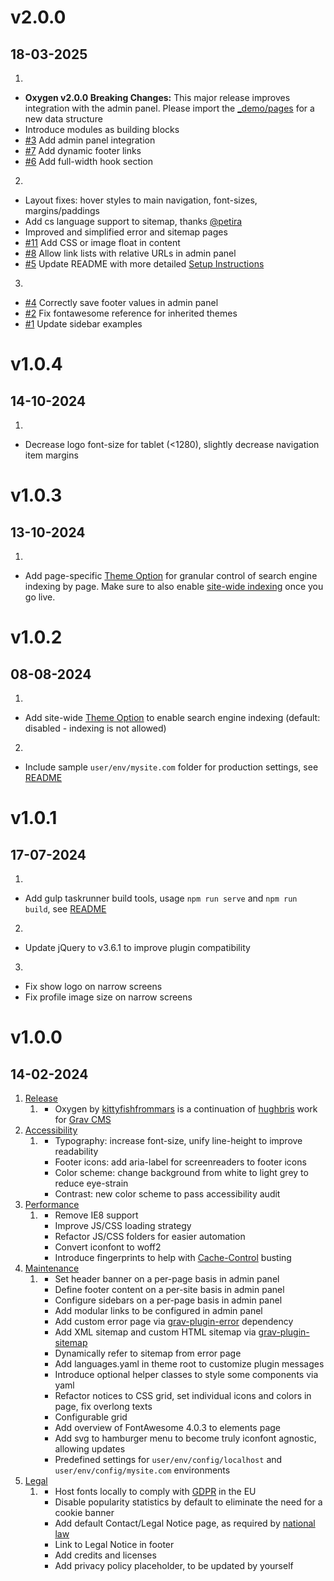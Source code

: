 # v2.0.0
##  18-03-2025

1. [](#new)
* **Oxygen v2.0.0 Breaking Changes:** This major release improves integration with the admin panel. Please import the [_demo/pages](https://github.com/kittyfishfrommars/grav-theme-oxygen/tree/main/_demo/pages) for a new data structure
* Introduce modules as building blocks
* [#3](https://github.com/kittyfishfrommars/grav-theme-oxygen/issues/3) Add admin panel integration
* [#7](https://github.com/kittyfishfrommars/grav-theme-oxygen/issues/7) Add dynamic footer links
* [#6](https://github.com/kittyfishfrommars/grav-theme-oxygen/issues/6) Add full-width hook section
2. [](#improved)
* Layout fixes: hover styles to main navigation, font-sizes, margins/paddings
* Add cs language support to sitemap, thanks [@petira](https://github.com/petira)
* Improved and simplified error and sitemap pages
* [#11](https://github.com/kittyfishfrommars/grav-theme-oxygen/issues/11) Add CSS or image float in content
* [#8](https://github.com/kittyfishfrommars/grav-theme-oxygen/issues/2) Allow link lists with relative URLs in admin panel
* [#5](https://github.com/kittyfishfrommars/grav-theme-oxygen/issues/2) Update README with more detailed [Setup Instructions](https://github.com/kittyfishfrommars/grav-theme-oxygen/tree/main?tab=readme-ov-file#setup)
3. [](#fix)
* [#4](https://github.com/kittyfishfrommars/grav-theme-oxygen/issues/4) Correctly save footer values in admin panel
* [#2](https://github.com/kittyfishfrommars/grav-theme-oxygen/issues/2) Fix fontawesome reference for inherited themes
* [#1](https://github.com/kittyfishfrommars/grav-theme-oxygen/issues/1) Update sidebar examples

# v1.0.4
##  14-10-2024

1. [](#fix)
* Decrease logo font-size for tablet (<1280), slightly decrease navigation item margins

# v1.0.3
##  13-10-2024

1. [](#new)
* Add page-specific [Theme Option](https://github.com/kittyfishfrommars/grav-theme-oxygen/blob/main/README.md#page-options) for granular control of search engine indexing by page. Make sure to also enable [site-wide indexing](https://github.com/kittyfishfrommars/grav-theme-oxygen/blob/main/README.md#theme-options) once you go live.

# v1.0.2
##  08-08-2024

1. [](#new)
* Add site-wide [Theme Option](https://github.com/kittyfishfrommars/grav-theme-oxygen/blob/main/README.md#theme-options) to enable search engine indexing (default: disabled - indexing is not allowed)
2. [](#improved)
* Include sample `user/env/mysite.com` folder for production settings, see [README](https://github.com/kittyfishfrommars/grav-theme-oxygen/blob/main/README.md#environments)

# v1.0.1
##  17-07-2024

1. [](#new)
* Add gulp taskrunner build tools, usage `npm run serve` and `npm run build`, see [README](https://github.com/kittyfishfrommars/grav-theme-oxygen/blob/main/README.md#build-tools)
2. [](#improved)
* Update jQuery to v3.6.1 to improve plugin compatibility
3. [](#bugfix)
* Fix show logo on narrow screens
* Fix profile image size on narrow screens

# v1.0.0
##  14-02-2024

1. [Release](#release)
    1. [](#new)
        - Oxygen by [kittyfishfrommars](https://github.com/kittyfishfrommars) is a continuation of [hughbris](https://github.com/hughbris/grav-theme-solarize) work for [Grav CMS](http://github.com/getgrav/grav)
2. [Accessibility](#accessibility)
    1. [](#new)
        - Typography: increase font-size, unify line-height to improve readability
        - Footer icons: add aria-label for screenreaders to footer icons
        - Color scheme: change background from white to light grey to reduce eye-strain
        - Contrast: new color scheme to pass accessibility audit
3. [Performance](#performance)
    1. [](#new)
        - Remove IE8 support
        - Improve JS/CSS loading strategy
        - Refactor JS/CSS folders for easier automation
        - Convert iconfont to woff2
        - Introduce fingerprints to help with [Cache-Control](https://developer.mozilla.org/en-US/docs/Web/HTTP/Headers/Cache-Control) busting
4. [Maintenance](#maintenance)
    1. [](#new)
        - Set header banner on a per-page basis in admin panel
        - Define footer content on a per-site basis in admin panel
        - Configure sidebars on a per-page basis in admin panel
        - Add modular links to be configured in admin panel
        - Add custom error page via [grav-plugin-error](https://github.com/getgrav/grav-plugin-error) dependency
        - Add XML sitemap and custom HTML sitemap via [grav-plugin-sitemap](https://github.com/getgrav/grav-plugin-sitemap)
        - Dynamically refer to sitemap from error page
        - Add languages.yaml in theme root to customize plugin messages
        - Introduce optional helper classes to style some components via yaml
        - Refactor notices to CSS grid, set individual icons and colors in page, fix overlong texts
        - Configurable grid
        - Add overview of FontAwesome 4.0.3 to elements page
        - Add svg to hamburger menu to become truly iconfont agnostic, allowing updates
        - Predefined settings for `user/env/config/localhost` and `user/env/config/mysite.com` environments
5. [Legal](#legal)
    1. [](#new)
        - Host fonts locally to comply with [GDPR](https://www.cookieyes.com/documentation/features/integrations/google-fonts-and-gdpr/) in the EU
        - Disable popularity statistics by default to eliminate the need for a cookie banner
        - Add default Contact/Legal Notice page, as required by [national law](https://secureprivacy.ai/blog/what-is-an-impressum)
        - Link to Legal Notice in footer
        - Add credits and licenses
        - Add privacy policy placeholder, to be updated by yourself